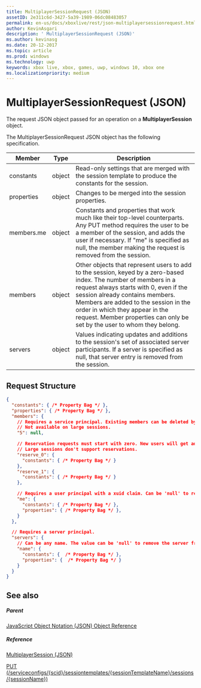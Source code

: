 ```yaml
---
title: MultiplayerSessionRequest (JSON)
assetID: 2e311c6d-3427-5a39-1989-06dc08483057
permalink: en-us/docs/xboxlive/rest/json-multiplayersessionrequest.html
author: KevinAsgari
description: ' MultiplayerSessionRequest (JSON)'
ms.author: kevinasg
ms.date: 20-12-2017
ms.topic: article
ms.prod: windows
ms.technology: uwp
keywords: xbox live, xbox, games, uwp, windows 10, xbox one
ms.localizationpriority: medium
---
```



# MultiplayerSessionRequest (JSON)
The request JSON object passed for an operation on a **MultiplayerSession** object. 
<a id="ID4EQ"></a>

  
 
The MultiplayerSessionRequest JSON object has the following specification.
 
| Member| Type| Description| 
| --- | --- | --- | 
| constants| object| Read-only settings that are merged with the session template to produce the constants for the session. | 
| properties | object | Changes to be merged into the session properties.| 
| members.me | object| Constants and properties that work much like their top-level counterparts. Any PUT method requires the user to be a member of the session, and adds the user if necessary. If "me" is specified as null, the member making the request is removed from the session. | 
| members | object| Other objects that represent users to add to the session, keyed by a zero-based index. The number of members in a request always starts with 0, even if the session already contains members. Members are added to the session in the order in which they appear in the request. Member properties can only be set by the user to whom they belong. | 
| servers | object| Values indicating updates and additions to the session's set of associated server participants. If a server is specified as null, that server entry is removed from the session. | 
  
<a id="ID4EZ"></a>

 
## Request Structure
 

```json
{
  "constants": { /* Property Bag */ },
  "properties": { /* Property Bag */ },
  "members": {
    // Requires a service principal. Existing members can be deleted by index.
    // Not available on large sessions.
    "5": null,

    // Reservation requests must start with zero. New users will get added in order to the end of the session's member list.
    // Large sessions don't support reservations.
    "reserve_0": {
      "constants": { /* Property Bag */ }
    },
    "reserve_1": {
      "constants": { /* Property Bag */ }
    },

    // Requires a user principal with a xuid claim. Can be 'null' to remove myself from the session.
    "me": {
      "constants": { /* Property Bag */ },
      "properties": { /* Property Bag */ },
    }
  },

  // Requires a server principal.
  "servers": {
    // Can be any name. The value can be 'null' to remove the server from the session.
    "name": {
      "constants": {  /* Property Bag */ },
      "properties": {  /* Property Bag */ }
    }
  }
}
```

  
<a id="ID4EAB"></a>

 
## See also
 
<a id="ID4ECB"></a>

 
##### Parent 

[JavaScript Object Notation (JSON) Object Reference](atoc-xboxlivews-reference-json.md)

  
<a id="ID4EMB"></a>

 
##### Reference 

[MultiplayerSession (JSON)](json-multiplayersession.md)

 [PUT (/serviceconfigs/{scid}/sessiontemplates/{sessionTemplateName}/sessions/{sessionName})](../uri/sessiondirectory/uri-serviceconfigsscidsessiontemplatessessiontemplatenamesessionssessionnameput.md)

   